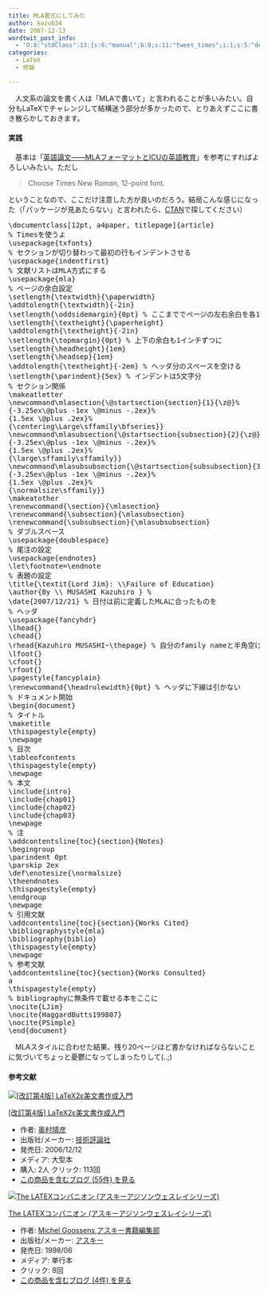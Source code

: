 ```yaml
---
title: MLA書式にしてみた
author: kazu634
date: 2007-12-13
wordtwit_post_info:
  - 'O:8:"stdClass":13:{s:6:"manual";b:0;s:11:"tweet_times";i:1;s:5:"delay";i:0;s:7:"enabled";i:1;s:10:"separation";s:2:"60";s:7:"version";s:3:"3.7";s:14:"tweet_template";b:0;s:6:"status";i:2;s:6:"result";a:0:{}s:13:"tweet_counter";i:2;s:13:"tweet_log_ids";a:1:{i:0;i:3453;}s:9:"hash_tags";a:0:{}s:8:"accounts";a:1:{i:0;s:7:"kazu634";}}'
categories:
  - LaTeX
  - 修論

---
```

<div class="section">
<p>
    　人文系の論文を書く人は「MLAで書いて」と言われることが多いみたい。自分もLaTeXでチャレンジして結構迷う部分が多かったので、とりあえずここに書き散らかしておきます。
</p>
  
<h4>
    実践
</h4>
  
<p>
    　基本は「<a href="http://svslab.jp/latex/case/mla.html" onclick="__gaTracker('send', 'event', 'outbound-article', 'http://svslab.jp/latex/case/mla.html', '英語論文――MLAフォーマットとICUの英語教育');" target="_blank">英語論文――MLAフォーマットとICUの英語教育</a>」を参考にすればよろしいみたい。ただし
</p>
  
<blockquote>
<p>
      Choose Times New Roman, 12-point font.
</p>
</blockquote>
  
<p>
    ということなので、ここだけ注意した方が良いのだろう。結局こんな感じになった（「パッケージが見あたらない」と言われたら、<a href="http://www.ctan.org/" onclick="__gaTracker('send', 'event', 'outbound-article', 'http://www.ctan.org/', 'CTAN');" target="_blank">CTAN</a>で探してください）
</p>
  
<pre class="syntax-highlight">
<span class="synStatement">\documentclass</span><span class="synSpecial">[</span><span class="synConstant">12pt, a4paper, titlepage</span><span class="synSpecial">]{</span><span class="synPreProc">article</span><span class="synSpecial">}</span>
<span class="synComment">% Timesを使うよ</span>
<span class="synStatement">\usepackage</span><span class="synSpecial">{txfonts}</span>
<span class="synComment">% セクションが切り替わって最初の行もインデントさせる</span>
<span class="synStatement">\usepackage</span><span class="synSpecial">{indentfirst}</span>
<span class="synComment">% 文献リストはMLA方式にする</span>
<span class="synStatement">\usepackage</span><span class="synSpecial">{mla}</span>
<span class="synComment">% ページの余白設定</span>
<span class="synStatement">\setlength</span><span class="synSpecial">{</span><span class="synStatement">\textwidth</span><span class="synSpecial">}{</span><span class="synStatement">\paperwidth</span><span class="synSpecial">}</span>
<span class="synStatement">\addtolength</span><span class="synSpecial">{</span><span class="synStatement">\textwidth</span><span class="synSpecial">}{</span>-<span class="synConstant">2in</span><span class="synSpecial">}</span>
<span class="synStatement">\setlength</span><span class="synSpecial">{</span><span class="synStatement">\oddsidemargin</span><span class="synSpecial">}{</span><span class="synConstant">0pt</span><span class="synSpecial">}</span> <span class="synComment">% ここまででページの左右余白を各1インチに</span>
<span class="synStatement">\setlength</span><span class="synSpecial">{</span><span class="synStatement">\textheight</span><span class="synSpecial">}{</span><span class="synStatement">\paperheight</span><span class="synSpecial">}</span>
<span class="synStatement">\addtolength</span><span class="synSpecial">{</span><span class="synStatement">\textheight</span><span class="synSpecial">}{</span>-<span class="synConstant">2in</span><span class="synSpecial">}</span>
<span class="synStatement">\setlength</span><span class="synSpecial">{</span><span class="synStatement">\topmargin</span><span class="synSpecial">}{</span><span class="synConstant">0pt</span><span class="synSpecial">}</span> <span class="synComment">% 上下の余白も1インチずつに</span>
<span class="synStatement">\setlength</span><span class="synSpecial">{</span><span class="synStatement">\headheight</span><span class="synSpecial">}{</span><span class="synConstant">1em</span><span class="synSpecial">}</span>
<span class="synStatement">\setlength</span><span class="synSpecial">{</span><span class="synStatement">\headsep</span><span class="synSpecial">}{</span><span class="synConstant">1em</span><span class="synSpecial">}</span>
<span class="synStatement">\addtolength</span><span class="synSpecial">{</span><span class="synStatement">\textheight</span><span class="synSpecial">}{</span>-<span class="synConstant">2em</span><span class="synSpecial">}</span> <span class="synComment">% ヘッダ分のスペースを空ける</span>
<span class="synStatement">\setlength</span><span class="synSpecial">{</span><span class="synStatement">\parindent</span><span class="synSpecial">}{</span><span class="synConstant">5ex</span><span class="synSpecial">}</span> <span class="synComment">% インデントは5文字分</span>
<span class="synComment">% セクション関係</span>
<span class="synStatement">\makeatletter</span>
<span class="synStatement">\newcommand\mlasection</span><span class="synSpecial">{</span><span class="synError">\@startsection</span><span class="synSpecial">{</span>section<span class="synSpecial">}{</span>1<span class="synSpecial">}{</span><span class="synError">\z@</span><span class="synSpecial">}</span><span class="synComment">%</span>
<span class="synSpecial">{</span>-<span class="synConstant">3.25ex</span><span class="synError">\@plus</span> -<span class="synConstant">1ex</span> <span class="synError">\@minus</span> -.<span class="synConstant">2ex</span><span class="synSpecial">}</span><span class="synComment">%</span>
<span class="synSpecial">{</span><span class="synConstant">1.5ex</span> <span class="synError">\@plus</span> .<span class="synConstant">2ex</span><span class="synSpecial">}</span><span class="synComment">%</span>
<span class="synSpecial">{</span><span class="synStatement">\centering</span><span class="synType">\Large\sffamily\bfseries</span><span class="synSpecial">}}</span>
<span class="synStatement">\newcommand\mlasubsection</span><span class="synSpecial">{</span><span class="synError">\@startsection</span><span class="synSpecial">{</span>subsection<span class="synSpecial">}{</span>2<span class="synSpecial">}{</span><span class="synError">\z@</span><span class="synSpecial">}</span><span class="synComment">%</span>
<span class="synSpecial">{</span>-<span class="synConstant">3.25ex</span><span class="synError">\@plus</span> -<span class="synConstant">1ex</span> <span class="synError">\@minus</span> -.<span class="synConstant">2ex</span><span class="synSpecial">}</span><span class="synComment">%</span>
<span class="synSpecial">{</span><span class="synConstant">1.5ex</span> <span class="synError">\@plus</span> .<span class="synConstant">2ex</span><span class="synSpecial">}</span><span class="synComment">%</span>
<span class="synSpecial">{</span><span class="synType">\large\sffamily\sffamily</span><span class="synSpecial">}}</span>
<span class="synStatement">\newcommand\mlasubsubsection</span><span class="synSpecial">{</span><span class="synError">\@startsection</span><span class="synSpecial">{</span>subsubsection<span class="synSpecial">}{</span>3<span class="synSpecial">}{</span><span class="synError">\z@</span><span class="synSpecial">}</span><span class="synComment">%</span>
<span class="synSpecial">{</span>-<span class="synConstant">3.25ex</span><span class="synError">\@plus</span> -<span class="synConstant">1ex</span> <span class="synError">\@minus</span> -.<span class="synConstant">2ex</span><span class="synSpecial">}</span><span class="synComment">%</span>
<span class="synSpecial">{</span><span class="synConstant">1.5ex</span> <span class="synError">\@plus</span> .<span class="synConstant">2ex</span><span class="synSpecial">}</span><span class="synComment">%</span>
<span class="synSpecial">{</span><span class="synType">\normalsize\sffamily</span><span class="synSpecial">}}</span>
<span class="synStatement">\makeatother</span>
<span class="synStatement">\renewcommand</span><span class="synSpecial">{</span><span class="synStatement">\section</span><span class="synSpecial">}{</span><span class="synStatement">\mlasection</span><span class="synSpecial">}</span>
<span class="synStatement">\renewcommand</span><span class="synSpecial">{</span><span class="synStatement">\subsection</span><span class="synSpecial">}{</span><span class="synStatement">\mlasubsection</span><span class="synSpecial">}</span>
<span class="synStatement">\renewcommand</span><span class="synSpecial">{</span><span class="synStatement">\subsubsection</span><span class="synSpecial">}{</span><span class="synStatement">\mlasubsubsection</span><span class="synSpecial">}</span>
<span class="synComment">% ダブルスペース</span>
<span class="synStatement">\usepackage</span><span class="synSpecial">{doublespace}</span>
<span class="synComment">% 尾注の設定</span>
<span class="synStatement">\usepackage</span><span class="synSpecial">{endnotes}</span>
<span class="synStatement">\let\footnote</span>=<span class="synStatement">\endnote</span>
<span class="synComment">% 表題の設定</span>
<span class="synPreProc">\title{</span><span class="synType">\textit</span><span class="synSpecial">{</span>Lord Jim<span class="synSpecial">}</span>: <span class="synSpecial">\\</span>Failure of Education<span class="synPreProc">}</span>
<span class="synPreProc">\author{</span>By <span class="synSpecial">\\</span> MUSASHI Kazuhiro <span class="synPreProc">}</span> <span class="synComment">% </span>
<span class="synStatement">\date</span><span class="synSpecial">{</span>2007/12/21<span class="synSpecial">}</span> <span class="synComment">% 日付は前に定義したMLAに合ったものを</span>
<span class="synComment">% ヘッダ</span>
<span class="synStatement">\usepackage</span><span class="synSpecial">{fancyhdr}</span>
<span class="synStatement">\lhead</span><span class="synSpecial">{}</span>
<span class="synStatement">\chead</span><span class="synSpecial">{}</span>
<span class="synStatement">\rhead</span><span class="synSpecial">{</span>Kazuhiro MUSASHI~<span class="synStatement">\thepage</span><span class="synSpecial">}</span> <span class="synComment">% 自分のfamily nameと半角空けてページ番号をページ右上に</span>
<span class="synStatement">\lfoot</span><span class="synSpecial">{}</span>
<span class="synStatement">\cfoot</span><span class="synSpecial">{}</span>
<span class="synStatement">\rfoot</span><span class="synSpecial">{}</span>
<span class="synStatement">\pagestyle</span><span class="synSpecial">{</span>fancyplain<span class="synSpecial">}</span>
<span class="synStatement">\renewcommand</span><span class="synSpecial">{</span><span class="synStatement">\headrulewidth</span><span class="synSpecial">}{</span><span class="synConstant">0pt</span><span class="synSpecial">}</span> <span class="synComment">% ヘッダに下線は引かない</span>
<span class="synComment">% ドキュメント開始</span>
<span class="synPreProc">\begin{document}</span>
<span class="synComment">% タイトル</span>
<span class="synStatement">\maketitle</span>
<span class="synStatement">\thispagestyle</span><span class="synSpecial">{</span>empty<span class="synSpecial">}</span>
<span class="synStatement">\newpage</span>
<span class="synComment">% 目次</span>
<span class="synStatement">\tableofcontents</span>
<span class="synStatement">\thispagestyle</span><span class="synSpecial">{</span>empty<span class="synSpecial">}</span>
<span class="synStatement">\newpage</span>
<span class="synComment">% 本文</span>
<span class="synStatement">\include</span><span class="synSpecial">{intro}</span>
<span class="synStatement">\include</span><span class="synSpecial">{chap01}</span>
<span class="synStatement">\include</span><span class="synSpecial">{chap02}</span>
<span class="synStatement">\include</span><span class="synSpecial">{chap03}</span>
<span class="synStatement">\newpage</span>
<span class="synComment">% 注</span>
<span class="synStatement">\addcontentsline</span><span class="synSpecial">{</span>toc<span class="synSpecial">}{</span>section<span class="synSpecial">}{</span>Notes<span class="synSpecial">}</span>
<span class="synStatement">\begingroup</span>
<span class="synStatement">\parindent</span> <span class="synConstant">0pt</span>
<span class="synStatement">\parskip</span> <span class="synConstant">2ex</span>
<span class="synStatement">\def\enotesize</span><span class="synSpecial">{</span><span class="synType">\normalsize</span><span class="synSpecial">}</span>
<span class="synStatement">\theendnotes</span>
<span class="synStatement">\thispagestyle</span><span class="synSpecial">{</span>empty<span class="synSpecial">}</span>
<span class="synStatement">\endgroup</span>
<span class="synStatement">\newpage</span>
<span class="synComment">% 引用文献</span>
<span class="synStatement">\addcontentsline</span><span class="synSpecial">{</span>toc<span class="synSpecial">}{</span>section<span class="synSpecial">}{</span>Works Cited<span class="synSpecial">}</span>
<span class="synStatement">\bibliographystyle</span><span class="synSpecial">{</span>mla<span class="synSpecial">}</span>
<span class="synStatement">\bibliography{</span><span class="synSpecial">biblio</span><span class="synStatement">}</span>
<span class="synStatement">\thispagestyle</span><span class="synSpecial">{</span>empty<span class="synSpecial">}</span>
<span class="synStatement">\newpage</span>
<span class="synComment">% 参考文献</span>
<span class="synStatement">\addcontentsline</span><span class="synSpecial">{</span>toc<span class="synSpecial">}{</span>section<span class="synSpecial">}{</span>Works Consulted<span class="synSpecial">}</span>
a
<span class="synStatement">\thispagestyle</span><span class="synSpecial">{</span>empty<span class="synSpecial">}</span>
<span class="synComment">% bibliographyに無条件で載せる本をここに</span>
<span class="synStatement">\nocite{</span><span class="synSpecial">LJim</span><span class="synStatement">}</span>
<span class="synStatement">\nocite{</span><span class="synSpecial">HaggardButts199807</span><span class="synStatement">}</span>
<span class="synStatement">\nocite{</span><span class="synSpecial">PSimple</span><span class="synStatement">}</span>
<span class="synPreProc">\end{document}</span>
</pre>
  
<p>
    　MLAスタイルに合わせた結果、残り20ページほど書かなければならないことに気づいてちょっと憂鬱になってしまったりして(..;)
</p>
  
<h4>
    参考文献
</h4>
  
<div class="hatena-asin-detail">
<a href="http://www.amazon.co.jp/dp/4774129844/?tag=hatena_st1-22&ascsubtag=d-7ibv" onclick="__gaTracker('send', 'event', 'outbound-article', 'http://www.amazon.co.jp/dp/4774129844/?tag=hatena_st1-22&ascsubtag=d-7ibv', '');"><img src="https://images-na.ssl-images-amazon.com/images/I/517PAASMYVL._SL160_.jpg" class="hatena-asin-detail-image" alt="[改訂第4版]  LaTeX2ε美文書作成入門" title="[改訂第4版]  LaTeX2ε美文書作成入門" /></a></p> 
    
<div class="hatena-asin-detail-info">
<p class="hatena-asin-detail-title">
<a href="http://www.amazon.co.jp/dp/4774129844/?tag=hatena_st1-22&ascsubtag=d-7ibv" onclick="__gaTracker('send', 'event', 'outbound-article', 'http://www.amazon.co.jp/dp/4774129844/?tag=hatena_st1-22&ascsubtag=d-7ibv', '[改訂第4版]  LaTeX2ε美文書作成入門');">[改訂第4版] LaTeX2ε美文書作成入門</a>
</p>
      
<ul>
<li>
<span class="hatena-asin-detail-label">作者:</span> <a href="http://d.hatena.ne.jp/keyword/%B1%FC%C2%BC%C0%B2%C9%A7" onclick="__gaTracker('send', 'event', 'outbound-article', 'http://d.hatena.ne.jp/keyword/%B1%FC%C2%BC%C0%B2%C9%A7', '奥村晴彦');" class="keyword">奥村晴彦</a>
</li>
<li>
<span class="hatena-asin-detail-label">出版社/メーカー:</span> <a href="http://d.hatena.ne.jp/keyword/%B5%BB%BD%D1%C9%BE%CF%C0%BC%D2" onclick="__gaTracker('send', 'event', 'outbound-article', 'http://d.hatena.ne.jp/keyword/%B5%BB%BD%D1%C9%BE%CF%C0%BC%D2', '技術評論社');" class="keyword">技術評論社</a>
</li>
<li>
<span class="hatena-asin-detail-label">発売日:</span> 2006/12/12
</li>
<li>
<span class="hatena-asin-detail-label">メディア:</span> 大型本
</li>
<li>
<span class="hatena-asin-detail-label">購入</span>: 2人 <span class="hatena-asin-detail-label">クリック</span>: 113回
</li>
<li>
<a href="http://d.hatena.ne.jp/asin/4774129844" onclick="__gaTracker('send', 'event', 'outbound-article', 'http://d.hatena.ne.jp/asin/4774129844', 'この商品を含むブログ (55件) を見る');" target="_blank">この商品を含むブログ (55件) を見る</a>
</li>
</ul>
</div>
    
<div class="hatena-asin-detail-foot">
</div>
</div>
  
<div class="hatena-asin-detail">
<a href="http://www.amazon.co.jp/dp/4756118135/?tag=hatena_st1-22&ascsubtag=d-7ibv" onclick="__gaTracker('send', 'event', 'outbound-article', 'http://www.amazon.co.jp/dp/4756118135/?tag=hatena_st1-22&ascsubtag=d-7ibv', '');"><img src="https://images-na.ssl-images-amazon.com/images/I/21-EHsnNbIL._SL160_.jpg" class="hatena-asin-detail-image" alt="The LATEXコンパニオン (アスキーアジソンウェスレイシリーズ)" title="The LATEXコンパニオン (アスキーアジソンウェスレイシリーズ)" /></a></p> 
    
<div class="hatena-asin-detail-info">
<p class="hatena-asin-detail-title">
<a href="http://www.amazon.co.jp/dp/4756118135/?tag=hatena_st1-22&ascsubtag=d-7ibv" onclick="__gaTracker('send', 'event', 'outbound-article', 'http://www.amazon.co.jp/dp/4756118135/?tag=hatena_st1-22&ascsubtag=d-7ibv', 'The LATEXコンパニオン (アスキーアジソンウェスレイシリーズ)');">The LATEXコンパニオン (アスキーアジソンウェスレイシリーズ)</a>
</p>
      
<ul>
<li>
<span class="hatena-asin-detail-label">作者:</span> <a href="http://d.hatena.ne.jp/keyword/Michel%20Goossens" onclick="__gaTracker('send', 'event', 'outbound-article', 'http://d.hatena.ne.jp/keyword/Michel%20Goossens', 'Michel Goossens');" class="keyword">Michel Goossens</a>,<a href="http://d.hatena.ne.jp/keyword/%A5%A2%A5%B9%A5%AD%A1%BC%BD%F1%C0%D2%CA%D4%BD%B8%C9%F4" onclick="__gaTracker('send', 'event', 'outbound-article', 'http://d.hatena.ne.jp/keyword/%A5%A2%A5%B9%A5%AD%A1%BC%BD%F1%C0%D2%CA%D4%BD%B8%C9%F4', 'アスキー書籍編集部');" class="keyword">アスキー書籍編集部</a>
</li>
<li>
<span class="hatena-asin-detail-label">出版社/メーカー:</span> <a href="http://d.hatena.ne.jp/keyword/%A5%A2%A5%B9%A5%AD%A1%BC" onclick="__gaTracker('send', 'event', 'outbound-article', 'http://d.hatena.ne.jp/keyword/%A5%A2%A5%B9%A5%AD%A1%BC', 'アスキー');" class="keyword">アスキー</a>
</li>
<li>
<span class="hatena-asin-detail-label">発売日:</span> 1998/06
</li>
<li>
<span class="hatena-asin-detail-label">メディア:</span> 単行本
</li>
<li>
<span class="hatena-asin-detail-label">クリック</span>: 8回
</li>
<li>
<a href="http://d.hatena.ne.jp/asin/4756118135" onclick="__gaTracker('send', 'event', 'outbound-article', 'http://d.hatena.ne.jp/asin/4756118135', 'この商品を含むブログ (4件) を見る');" target="_blank">この商品を含むブログ (4件) を見る</a>
</li>
</ul>
</div>
    
<div class="hatena-asin-detail-foot">
</div>
</div>
</div>
